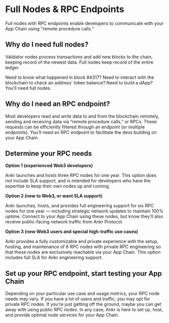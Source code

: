 # Full Nodes & RPC Endpoints
Full nodes with RPC endpoints enable developers to communicate with your App Chain using “remote procedure calls.”

## Why do I need full nodes?
Validator nodes process transactions and add new blocks to the chain, keeping record of the newest data. 
Full nodes keep record of the entire ledger. 

Need to know what happened in block #4317? Need to interact with the blockchain to check an address’ token balance? Need to build a dApp? You’ll need full nodes.

## Why do I need an RPC endpoint?
Most developers read and write data to and from the blockchain remotely, sending and receiving data via “remote procedure calls,” or RPCs. 
These requests can be efficiently filtered through an endpoint (or multiple endpoints). 
You’ll need an RPC endpoint to facilitate the devs building on your App Chain.

## Determine your RPC needs
**Option 1 (experienced Web3 developers)**

Ankr launches and hosts three RPC nodes for one year. This option does not include SLA support, and is intended for developers who have the expertise to keep their own nodes up and running.

**Option 2 (new to Web3, or want SLA support)**

Ankr launches, hosts, and provides full engineering support for six RPC nodes for one year — including strategic network updates to maintain 100% uptime. 
Connect to your App Chain using these nodes, but know they’ll also receive public-facing network traffic from Ankr Protocol.

**Option 3 (new Web3 users and special high-traffic use cases)**

Ankr provides a fully customizable and private experience with the setup, hosting, and maintenance of 6 RPC nodes with private RPC engineering so that these nodes are exclusively reachable via your App Chain. 
This option includes full SLA for Ankr engineering support.

## Set up your RPC endpoint, start testing your App Chain
Depending on your particular use case and usage metrics, your RPC node needs may vary. 
If you have a lot of users and traffic, you may opt for private RPC nodes. 
If you’re just getting off the ground, maybe you can get away with using public RPC nodes. 
In any case, Ankr is here to set up, host, and provide optimal node services for your App Chain.
